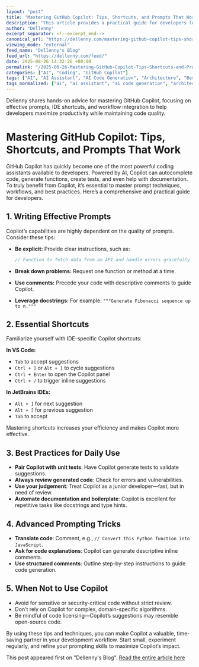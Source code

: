 ```yaml
---
layout: "post"
title: "Mastering GitHub Copilot: Tips, Shortcuts, and Prompts That Work"
description: "This article provides a practical guide for developers looking to unlock the full potential of GitHub Copilot. It covers actionable tips for writing effective AI prompts, essential keyboard shortcuts for popular IDEs, and daily best practices for integrating Copilot into your coding workflow. The guide also addresses advanced prompting techniques, common mistakes to avoid, and recommendations for responsible Copilot usage."
author: "Dellenny"
excerpt_separator: <!--excerpt_end-->
canonical_url: "https://dellenny.com/mastering-github-copilot-tips-shortcuts-and-prompts-that-work/"
viewing_mode: "external"
feed_name: "Dellenny's Blog"
feed_url: "https://dellenny.com/feed/"
date: 2025-08-26 14:32:26 +00:00
permalink: "/2025-08-26-Mastering-GitHub-Copilot-Tips-Shortcuts-and-Prompts-That-Work.html"
categories: ["AI", "Coding", "GitHub Copilot"]
tags: ["AI", "AI Assistant", "AI Code Generation", "Architecture", "Best Practices", "Code Autocomplete", "Coding", "Coding Productivity", "Documentation", "GitHub Copilot", "JetBrains", "Neovim", "Posts", "Prompt Engineering", "Shortcuts", "Software Development", "Testing", "VS Code"]
tags_normalized: ["ai", "ai assistant", "ai code generation", "architecture", "best practices", "code autocomplete", "coding", "coding productivity", "documentation", "github copilot", "jetbrains", "neovim", "posts", "prompt engineering", "shortcuts", "software development", "testing", "vs code"]
---
```


Dellenny shares hands-on advice for mastering GitHub Copilot, focusing on effective prompts, IDE shortcuts, and workflow integration to help developers maximize productivity while maintaining code quality.<!--excerpt_end-->

# Mastering GitHub Copilot: Tips, Shortcuts, and Prompts That Work

GitHub Copilot has quickly become one of the most powerful coding assistants available to developers. Powered by AI, Copilot can autocomplete code, generate functions, create tests, and even help with documentation. To truly benefit from Copilot, it’s essential to master prompt techniques, workflows, and best practices. Here’s a comprehensive and practical guide for developers.

## 1. Writing Effective Prompts

Copilot’s capabilities are highly dependent on the quality of prompts. Consider these tips:

- **Be explicit:** Provide clear instructions, such as:

  ```javascript
  // Function to fetch data from an API and handle errors gracefully
  ```

- **Break down problems:** Request one function or method at a time.
- **Use comments:** Precede your code with descriptive comments to guide Copilot.
- **Leverage docstrings:** For example: `"""Generate Fibonacci sequence up to n."""`

## 2. Essential Shortcuts

Familiarize yourself with IDE-specific Copilot shortcuts:

**In VS Code:**

- `Tab` to accept suggestions
- `Ctrl + ]` or `Alt + ]` to cycle suggestions
- `Ctrl + Enter` to open the Copilot panel
- `Ctrl + /` to trigger inline suggestions

**In JetBrains IDEs:**

- `Alt + ]` for next suggestion
- `Alt + [` for previous suggestion
- `Tab` to accept

Mastering shortcuts increases your efficiency and makes Copilot more effective.

## 3. Best Practices for Daily Use

- **Pair Copilot with unit tests**: Have Copilot generate tests to validate suggestions.
- **Always review generated code**: Check for errors and vulnerabilities.
- **Use your judgement**: Treat Copilot as a junior developer—fast, but in need of review.
- **Automate documentation and boilerplate**: Copilot is excellent for repetitive tasks like docstrings and type hints.

## 4. Advanced Prompting Tricks

- **Translate code**: Comment, e.g., `// Convert this Python function into JavaScript`.
- **Ask for code explanations**: Copilot can generate descriptive inline comments.
- **Use structured comments**: Outline step-by-step instructions to guide code generation.

## 5. When Not to Use Copilot

- Avoid for sensitive or security-critical code without strict review.
- Don’t rely on Copilot for complex, domain-specific algorithms.
- Be mindful of code licensing—Copilot’s suggestions may resemble open-source code.

By using these tips and techniques, you can make Copilot a valuable, time-saving partner in your development workflow. Start small, experiment regularly, and refine your prompting skills to maximize Copilot’s impact.

This post appeared first on "Dellenny's Blog". [Read the entire article here](https://dellenny.com/mastering-github-copilot-tips-shortcuts-and-prompts-that-work/)
